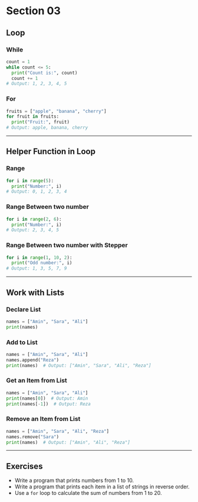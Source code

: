# Section 03

## Loop

### While

```python
count = 1
while count <= 5:
  print("Count is:", count)
  count += 1
# Output: 1, 2, 3, 4, 5
```

### For

```python
fruits = ["apple", "banana", "cherry"]
for fruit in fruits:
  print("Fruit:", fruit)
# Output: apple, banana, cherry
```

--------

## Helper Function in Loop

### Range

```python
for i in range(5):
  print("Number:", i)
# Output: 0, 1, 2, 3, 4
```

### Range Between two number

```python
for i in range(2, 6):
  print("Number:", i)
# Output: 2, 3, 4, 5
```

### Range Between two number with Stepper

```python
for i in range(1, 10, 2):
  print("Odd number:", i)
# Output: 1, 3, 5, 7, 9
```

--------

## Work with Lists

### Declare List

```python
names = ["Amin", "Sara", "Ali"]
print(names)
```

### Add to List

```python
names = ["Amin", "Sara", "Ali"]
names.append("Reza")
print(names)  # Output: ["Amin", "Sara", "Ali", "Reza"]

```

### Get an Item from List

```python
names = ["Amin", "Sara", "Ali"]
print(names[0])  # Output: Amin
print(names[-1])  # Output: Reza
```

### Remove an Item from List

```python
names = ["Amin", "Sara", "Ali", "Reza"]
names.remove("Sara")
print(names)  # Output: ["Amin", "Ali", "Reza"]
```

------------

## Exercises

- Write a program that prints numbers from 1 to 10.
- Write a program that prints each item in a list of strings in reverse order.
- Use a `for` loop to calculate the sum of numbers from 1 to 20.